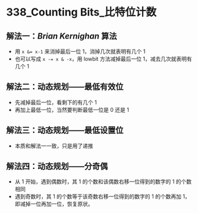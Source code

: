 # 338_Counting Bits_比特位计数

## 解法一：$Brian \ Kernighan$ 算法

- 用 `x &= x-1` 来消掉最后一位 $1$，消掉几次就表明有几个 $1$
- 也可以写成 `x -= x & -x`，用 lowbit 方法减掉最后一位 $1$，减去几次就表明有几个 $1$

## 解法二：动态规划——最低有效位

- 先减掉最后一位，看剩下的有几个 $1$
- 再加上最低一位，当然要判断最低一位是 $0$ 还是 $1$

## 解法三：动态规划——最低设置位

- 本质和解法一一致，只是用了递推

## 解法四：动态规划——分奇偶

- 从 $1$ 开始，遇到偶数时，其 $1$ 的个数和该偶数右移一位得到的数字的 $1$ 的个数相同
- 遇到奇数时，其 $1$ 的个数等于该奇数右移一位得到的数字的 $1$ 的个数再加 $1$，即减掉一位再加一位，恢复原状。
